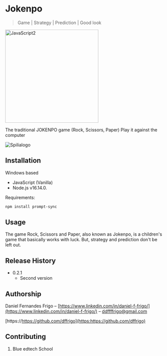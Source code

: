 # Jokenpo
> Game  | Strategy | Prediction | Good look

<img width="297" alt="JavaScript2" src="https://user-images.githubusercontent.com/102762000/168402369-133e598e-6dff-4dbd-bf18-35007efe9603.png">

The traditional JOKENPO game (Rock, Scissors, Paper)
Play it against the computer

![Spilialogo](https://user-images.githubusercontent.com/102762000/168400302-2e2dd256-42f5-411f-af56-f55a19efe878.png)

## Installation

Windows based
- JavaScript (Vanilla)
- Node.js v16.14.0.

Requirements:
```sh
npm install prompt-sync
```

## Usage

The game Rock, Scissors and Paper, also known as Jokenpo, is a children's game that basically works with luck.
But, strategy and prediction don't be left out.

## Release History

* 0.2.1
    * Second version

## Authorship

Daniel Fernandes Frigo – [https://www.linkedin.com/in/daniel-f-frigo/](https://www.linkedin.com/in/daniel-f-frigo/) – ddffffrigo@gmail.com

[https://https://github.com/dffrigo](https:https://github.com/dffrigo)

## Contributing

1. Blue edtech School


<!-- Markdown link & img dfn's -->
